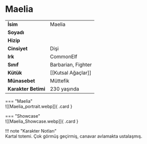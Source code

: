 # Maelia   
  
<div class="grid" markdown>  
  
|  |  |  
|---|---|  
| **İsim** | Maelia |  
| **Soyadı** |  |  
| **Hizip** |  |  
| **Cinsiyet** | Dişi |  
| **Irk** | CommonElf |  
| **Sınıf** | Barbarian, Fighter |  
| **Kütük** | [[Kutsal Ağaçlar]] |  
| **Münasebet** | Müttefik |  
| **Karakter Betimi** | 230 yaşında |  
  
  
=== "Maelia"  
	![[Maelia_portrait.webp]]{ .card }  
  
=== "Showcase"  
	![[Maelia_Showcase.webp]]{ .card }  
  
</div>  
  
!!! note "Karakter Notları"  
	Kartal totemi. Çok görmüş geçirmiş, canavar avlamakta ustalaşmış.  